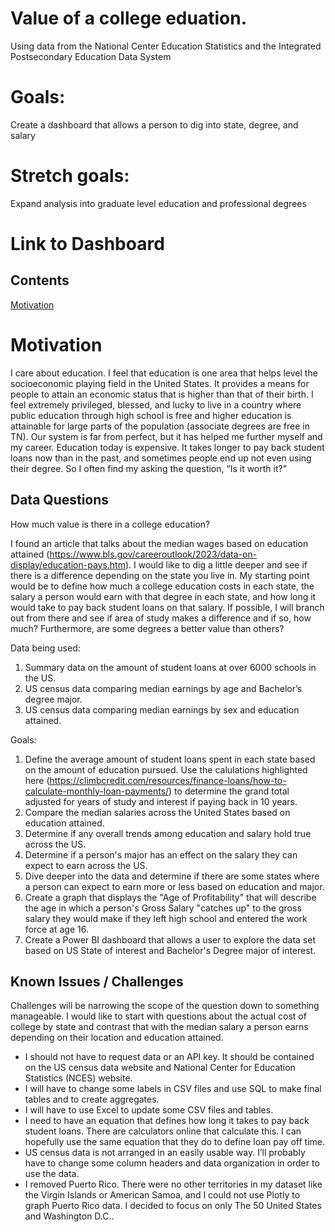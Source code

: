 # Value of a college eduation.
Using data from the National Center Education Statistics and the Integrated Postsecondary Education Data System
# Goals:
Create a dashboard that allows a person to dig into state, degree, and salary
# Stretch goals:
Expand analysis into graduate level education and professional degrees
# Link to Dashboard

## Contents
[Motivation](main#motivation)

# Motivation

I care about education.  I feel that education is one area that helps level the socioeconomic playing field in the United States.  It provides a means for people to attain an economic status that is higher than that of their birth.  I feel extremely privileged, blessed, and lucky to live in a country where public education through high school is free and higher education is attainable for large parts of the population (associate degrees are free in TN).  Our system is far from perfect, but it has helped me further myself and my career.
Education today is expensive.  It takes longer to pay back student loans now than in the past, and sometimes people end up not even using their degree.  So I often find my asking the question, “Is it worth it?”

## Data Questions

How much value is there in a college education?

I found an article that talks about the median wages based on education attained (https://www.bls.gov/careeroutlook/2023/data-on-display/education-pays.htm).  I would like to dig a little deeper and see if there is a difference depending on the state you live in.  My starting point would be to define how much a college education costs in each state, the salary a person would earn with that degree in each state, and how long it would take to pay back student loans on that salary.  If possible, I will branch out from there and see if area of study makes a difference and if so, how much?  Furthermore, are some degrees a better value than others? 

Data being used:
1.	Summary data on the amount of student loans at over 6000 schools in the US.
2.	US census data comparing median earnings by age and Bachelor’s degree major.
3.	US census data comparing median earnings by sex and education attained.

Goals:
1. Define the average amount of student loans spent in each state based on the amount of education pursued.  Use the calulations highlighted here (https://climbcredit.com/resources/finance-loans/how-to-calculate-monthly-loan-payments/) to determine the grand total adjusted for years of study and interest if paying back in 10 years.
2. Compare the median salaries across the United States based on education attained.
3. Determine if any overall trends among education and salary hold true across the US.
4. Determine if a person's major has an effect on the salary they can expect to earn across the US.
5. Dive deeper into the data and determine if there are some states where a person can expect to earn more or less based on education and major.
6. Create a graph that displays the "Age of Profitability" that will describe the age in which a person's Gross Salary "catches up" to the gross salary they would make if they left high school and entered the work force at age 16.
7. Create a Power BI dashboard that allows a user to explore the data set based on US State of interest and Bachelor's Degree major of interest.

## Known Issues / Challenges

Challenges will be narrowing the scope of the question down to something manageable.  I would like to start with questions about the actual cost of college by state and contrast that with the median salary a person earns depending on their location and education attained.
- I should not have to request data or an API key.  It should be contained on the US census data website and National Center for Education Statistics (NCES) website.
- I will have to change some labels in CSV files and use SQL to make final tables and to create aggregates.
- I will have to use Excel to update some CSV files and tables.
- I need to have an equation that defines how long it takes to pay back student loans.  There are calculators online that calculate this.  I can hopefully use the same equation that they do to define loan pay off time.
- US census data is not arranged in an easily usable way.  I’ll probably have to change some column headers and data organization in order to use the data.
- I removed Puerto Rico.  There were no other territories in my dataset like the Virgin Islands or American Samoa, and I could not use Plotly to graph Puerto Rico data.  I decided to focus on only The 50 United States and Washington D.C..

